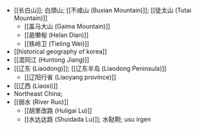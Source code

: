 - [[长白山]]; 白頭山; [[不咸山 (Buxian Mountain)]]; [[徒太山 (Tutai Mountain)]]
    - [[盖马大山 (Gaima Mountain)]]
    - [[曷懒甸 (Helan Dian)]]
    - [[铁岭卫 (Tieling Wei)]]
- [[historical geography of korea]]
- [[混同江 (Huntong Jiang)]]
- [[辽东 (Liaodong)]]; [[辽东半岛 (Liaodong Peninsula)]]
    - [[辽阳行省 (Liaoyang province)]]
- [[辽西 (Liaoxi)]]
- Northeast China;
- [[弱水 (River Ruo)]]
    - [[胡里改路 (Huligai Lu)]]
    - [[水达达路 (Shuidada Lu)]]; 水鞑靼; usu irgen
